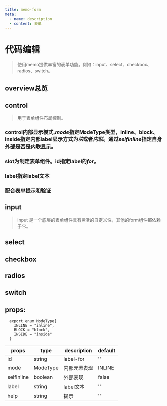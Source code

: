 ```yaml
---
title: memo-form
meta:
  - name: description
  - content: 表单
---
```


# 代码编辑
> 使用memo提供丰富的表单功能。例如：input、select、checkbox、radios、switch。
<script setup lang="ts">
import {demo1,demo2,demo3,path} from "./index.ts"
</script>

## overview总览
<CodeEditor :filePath="path" :value="demo1"/>

## control
> 用于表单组件布局控制。

### control内部显示模式,*mode*指定ModeType类型，inline、block、inside指定内部label显示方式为*块*或者*内联*。通过*selfInline*指定自身外部是否是内联显示。
### slot为制定表单组件。id指定label的*for*。
### label指定label文本
<CodeEditor :filePath="path" :value="demo2"/>

### 配合表单提示和验证
<CodeEditor :filePath="path" :value="demo3"/>

## input
> input 是一个底层的表单组件具有灵活的自定义性，其他的form组件都依赖于它。

## select


## checkbox

## radios

## switch

## props:

```
  export enum ModeType{
    INLINE = "inline",
    BLOCK = "block",
    INSIDE = "inside"
  }
```

| props      | type     | description  | default |
| ---------- | -------- | ------------ | ------- |
| id         | string   | label-for    | ''      |
| mode       | ModeType | 内部元素表现 | INLINE  |
| selfInline | boolean  | 外部表现     | false   |
| label      | string   | label文本    | ''      |
| help       | string   | 提示         | ''      |

